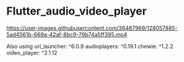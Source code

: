 # Flutter_audio_video_player

https://user-images.githubusercontent.com/36487969/128057885-5ad4561b-669a-42af-8bc9-79b74a5ff395.mp4

Also using 
  url_launcher: ^6.0.9
  audioplayers: ^0.19.1
  chewie: ^1.2.2
  video_player: ^2.1.12
  


